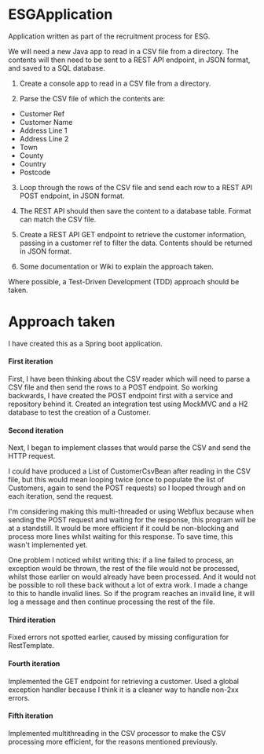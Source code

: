 # ESGApplication
Application written as part of the recruitment process for ESG.

We will need a new Java app to read in a CSV file from a directory. The contents will then need to be sent to a REST API endpoint, in JSON format, and saved to a SQL database.

1. Create a console app to read in a CSV file from a directory.

2. Parse the CSV file of which the contents are:

- Customer Ref
- Customer Name
- Address Line 1
- Address Line 2
- Town
- County
- Country
- Postcode

3. Loop through the rows of the CSV file and send each row to a REST API POST endpoint, in JSON format.

4. The REST API should then save the content to a database table. Format can match the CSV file.

5. Create a REST API GET endpoint to retrieve the customer information, passing in a customer ref to filter the data. Contents should be returned in JSON format.

6. Some documentation or Wiki to explain the approach taken.

Where possible, a Test-Driven Development (TDD) approach should be taken.

# Approach taken

I have created this as a Spring boot application.

#### First iteration

First, I have been thinking about the CSV reader which will need to parse a CSV file and then send the rows to a POST endpoint. So working backwards, I have created the POST endpoint first with a service and repository behind it. Created an integration test using MockMVC and a H2 database to test the creation of a Customer.


#### Second iteration 

Next, I began to implement classes that would parse the CSV and send the HTTP request.

I could have produced a List of CustomerCsvBean after reading in the CSV file, but this would mean looping twice (once to populate the list of Customers, again to send the POST requests) so I looped through and on each iteration, send the request.

I'm considering making this multi-threaded or using Webflux because when sending the POST request and waiting for the response, this program will be at a standstill. It would be more efficient if it could be non-blocking and process more lines whilst waiting for this response. To save time, this wasn't implemented yet.

One problem I noticed whilst writing this: if a line failed to process, an exception would be thrown, the rest of the file would not be processed, whilst those earlier on would already have been processed. And it would not be possible to roll these back without a lot of extra work.
I made a change to this to handle invalid lines. So if the program reaches an invalid line, it will log a message and then continue processing the rest of the file.


#### Third iteration 

Fixed errors not spotted earlier, caused by missing configuration for RestTemplate.

#### Fourth iteration 

Implemented the GET endpoint for retrieving a customer. Used a global exception handler because I think it is a cleaner way to handle non-2xx errors.

#### Fifth iteration

Implemented multithreading in the CSV processor to make the CSV processing more efficient, for the reasons mentioned previously.
